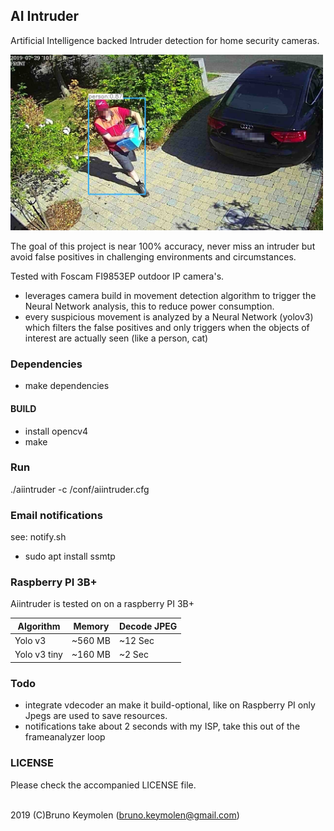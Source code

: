 ## AI Intruder

Artificial Intelligence backed Intruder detection for home security cameras.
   
<img src="doc/alarm.img.1.jpg" width="500">
    
  
The goal of this project is near 100% accuracy, never miss an intruder but avoid false positives in challenging environments and circumstances. 
  
Tested with Foscam FI9853EP outdoor IP camera's.
  
- leverages camera build in movement detection algorithm to trigger the Neural Network analysis, this to reduce power consumption.
- every suspicious movement is analyzed by a Neural Network (yolov3) which filters the false positives and only triggers when the objects of interest are actually seen (like a person, cat)
  

### Dependencies
- make dependencies

  
#### BUILD
- install opencv4
- make
 

### Run  
./aiintruder -c /conf/aiintruder.cfg<br>
  
 
### Email notifications  
see: notify.sh  
 - sudo apt install ssmtp
  

### Raspberry PI 3B+
Aiintruder is tested on on a raspberry PI 3B+

| Algorithm   | Memory  | Decode JPEG |
|-------------|---------|-------------| 
|Yolo v3      | ~560 MB | ~12 Sec     | 
|Yolo v3 tiny | ~160 MB | ~2 Sec      | 

### Todo
- integrate vdecoder an make it build-optional, like on Raspberry PI only Jpegs are used to save resources.  
- notifications take about 2 seconds with my ISP, take this out of the frameanalyzer loop

### LICENSE
Please check the accompanied LICENSE file.<br><br>
  
    
2019 (C)Bruno Keymolen (bruno.keymolen@gmail.com)
